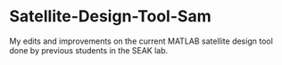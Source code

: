 # Satellite-Design-Tool-Sam

My edits and improvements on the current MATLAB satellite design tool done by previous students in the SEAK lab. 
